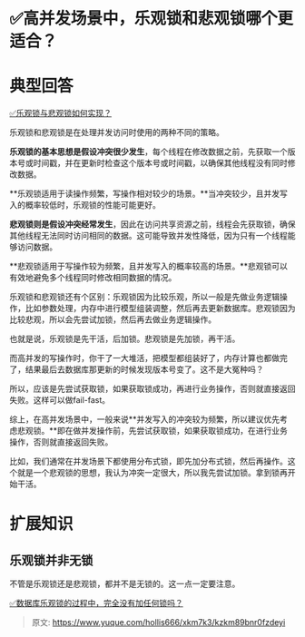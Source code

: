 # ✅高并发场景中，乐观锁和悲观锁哪个更适合？

# 典型回答


[✅乐观锁与悲观锁如何实现？](https://www.yuque.com/hollis666/xkm7k3/ionc18)



乐观锁和悲观锁是在处理并发访问时使用的两种不同的策略。



**乐观锁的基本思想是假设冲突很少发生**，每个线程在修改数据之前，先获取一个版本号或时间戳，并在更新时检查这个版本号或时间戳，以确保其他线程没有同时修改数据。



**乐观锁适用于读操作频繁，写操作相对较少的场景。**当冲突较少，且并发写入的概率较低时，乐观锁的性能可能更好。



**悲观锁则是假设冲突经常发生**，因此在访问共享资源之前，线程会先获取锁，确保其他线程无法同时访问相同的数据。这可能导致并发性降低，因为只有一个线程能够访问数据。



**悲观锁适用于写操作较为频繁，且并发写入的概率较高的场景。**悲观锁可以有效地避免多个线程同时修改相同数据的情况。



乐观锁和悲观锁还有个区别：乐观锁因为比较乐观，所以一般是先做业务逻辑操作，比如参数处理，内存中进行模型组装调整，然后再去更新数据库。悲观锁因为比较悲观，所以会先尝试加锁，然后再去做业务逻辑操作。



也就是说，乐观锁是先干活，后加锁。悲观锁是先加锁，再干活。



而高并发的写操作时，你干了一大堆活，把模型都组装好了，内存计算也都做完了，结果最后去数据库那更新的时候发现版本号变了。这不是大冤种吗？



所以，应该是先尝试获取锁，如果获取锁成功，再进行业务操作，否则就直接返回失败。这样可以做fail-fast。



综上，在高并发场景中，一般来说**并发写入的冲突较为频繁，所以建议优先考虑悲观锁。**即在做并发操作前，先尝试获取锁，如果获取锁成功，在进行业务操作，否则就直接返回失败。



比如，我们通常在并发场景下都使用分布式锁，即先加分布式锁，然后再操作。这个就是一个悲观锁的思想，我认为冲突一定很大，所以我先尝试加锁。拿到锁再开始干活。



# 扩展知识


## 乐观锁并非无锁


不管是乐观锁还是悲观锁，都并不是无锁的。这一点一定要注意。



[✅数据库乐观锁的过程中，完全没有加任何锁吗？](https://www.yuque.com/hollis666/xkm7k3/vk7tpwcpzfh35d04)



> 原文: <https://www.yuque.com/hollis666/xkm7k3/kzkm89bnr0fzdeyi>